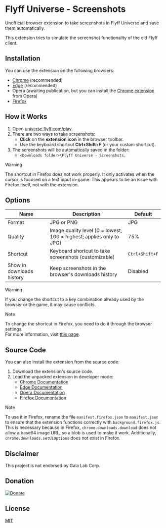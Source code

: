 # Flyff Universe - Screenshots

Unofficial browser extension to take screenshots in Flyff Universe and save them automatically.

This extension tries to simulate the screenshot functionality of the old Flyff client.

## Installation

You can use the extension on the following browsers:

- [Chrome](https://chromewebstore.google.com/detail/khpalflfiahnldcpemicflhkmkbpmkcb) (recommended)
- [Edge](https://microsoftedge.microsoft.com/addons/detail/jgpgjbddklniojogkhamhocjlnpmdmof) (recommended)
- Opera (awaiting publication, but you can install the [Chrome extension](https://chromewebstore.google.com/detail/khpalflfiahnldcpemicflhkmkbpmkcb) from Opera)
- [Firefox](https://addons.mozilla.org/firefox/addon/flyff-universe-screenshots)

## How it Works

1. Open [universe.flyff.com/play](https://universe.flyff.com/play).
2. There are two ways to take screenshots:
   - **Click** on the **extension icon** in the browser toolbar.
   - Use the keyboard shortcut **Ctrl+Shift+F** (or your custom shortcut).
3. The screenshots will be automatically saved in the folder:
   - `<Downloads folder>\Flyff Universe - Screenshots`.

> [!WARNING]
> The shortcut in Firefox does not work properly. It only activates when the cursor is focused on a text input in-game.
> This appears to be an issue with Firefox itself, not with the extension.

## Options

| Name                      | Description                                                          | Default        |
| ------------------------- | -------------------------------------------------------------------- | -------------- |
| Format                    | JPG or PNG                                                           | JPG            |
| Quality                   | Image quality level (0 = lowest, 100 = highest; applies only to JPG) | 75%            |
| Shortcut                  | Keyboard shortcut to take screenshots (customizable)                 | `Ctrl+Shift+F` |
| Show in downloads history | Keep screenshots in the browser's downloads history                  | Disabled       |

> [!WARNING]
> If you change the shortcut to a key combination already used by the browser or the game, it may cause conflicts.

> [!NOTE]
> To change the shortcut in Firefox, you need to do it through the browser settings.  
> For more information, visit [this page](https://support.mozilla.org/kb/manage-extension-shortcuts-firefox).

## Source Code

You can also install the extension from the source code:

1. Download the extension's source code.
2. Load the unpacked extension in developer mode:
   - [Chrome Documentation](https://developer.chrome.com/docs/extensions/get-started/tutorial/hello-world#load-unpacked)
   - [Edge Documentation](https://learn.microsoft.com/microsoft-edge/extensions-chromium/getting-started/extension-sideloading)
   - [Opera Documentation](https://help.opera.com/extensions/testing/#developer-mode)
   - [Firefox Documentation](https://extensionworkshop.com/documentation/develop/temporary-installation-in-firefox/)

> [!NOTE]
> To use it in Firefox, rename the file `manifest.firefox.json` to `manifest.json` to ensure that the extension functions correctly with `background.firefox.js`. This is necessary because in Firefox, `chrome.downloads.download` does not allow a base64 image URL, so a blob is used to make it work. Additionally, `chrome.downloads.setUiOptions` does not exist in Firefox.

## Disclaimer

This project is not endorsed by Gala Lab Corp.

## Donation

[![Donate](https://www.paypalobjects.com/en_US/i/btn/btn_donate_SM.gif)](https://www.paypal.com/donate?hosted_button_id=T7CVYXY994KHJ)

## License

[MIT](LICENSE)

